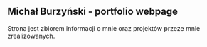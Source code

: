 ## Michał Burzyński - portfolio webpage
   Strona jest zbiorem informacji o mnie oraz projektów przeze mnie zrealizowanych.

